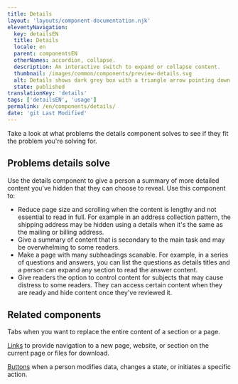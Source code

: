```yaml
---
title: Details
layout: 'layouts/component-documentation.njk'
eleventyNavigation:
  key: detailsEN
  title: Details
  locale: en
  parent: componentsEN
  otherNames: accordion, collapse.
  description: An interactive switch to expand or collapse content.
  thumbnail: /images/common/components/preview-details.svg
  alt: Details shows dark grey box with a triangle arrow pointing down to show the content is expanded, followed by dark grey boxes indicating text.
  state: published
translationKey: 'details'
tags: ['detailsEN', 'usage']
permalink: /en/components/details/
date: 'git Last Modified'
---
```


Take a look at what problems the details component solves to see if they fit the problem you're solving for.

## Problems details solve

Use the details component to give a person a summary of more detailed content you've hidden that they can choose to reveal. Use this component to:

- Reduce page size and scrolling when the content is lengthy and not essential to read in full. For example in an address collection pattern, the shipping address may be hidden using a details when it's the same as the mailing or billing address.
- Give a summary of content that is secondary to the main task and may be overwhelming to some readers.
- Make a page with many subheadings scanable. For example, in a series of questions and answers, you can list the questions as details titles and a person can expand any section to read the answer content.
- Give readers the option to control content for subjects that may cause distress to some readers. They can access certain content when they are ready and hide content once they've reviewed it.

<article class="bg-full-width bg-primary text-light pt-500 pb-400 my-500">
  <h2 class="mt-0 mb-400">Related components</h2>

Tabs when you want to replace the entire content of a section or a page.

<a href="{{ links.link }}" class="link-light">Links</a> to provide navigation to a new page, website, or section on the current page or files for download.

<a href="{{ links.button }}" class="link-light">Buttons</a> when a person modifies data, changes a state, or initiates a specific action.

</article>
